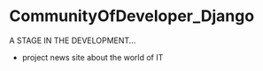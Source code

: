 # CommunityOfDeveloper_Django

A STAGE IN THE DEVELOPMENT...

* project news site about the world of IT
